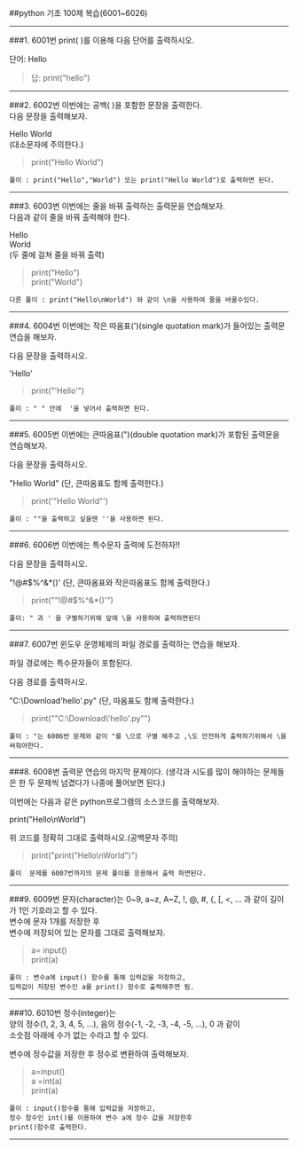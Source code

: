 ##python 기초 100제 복습(6001~6026)

---
###1. 6001번
print( )를 이용해 다음 단어를 출력하시오.


 단어:  Hello
 > 답: print("hello")
 ---
###2. 6002번
이번에는 공백( )을 포함한 문장을 출력한다.  
다음 문장을 출력해보자.

Hello World  
(대소문자에 주의한다.)
>print("Hello World")
```
풀이 : print("Hello","World") 또는 print("Hello World")로 출력하면 된다.
```
---
###3. 6003번
이번에는 줄을 바꿔 출력하는 출력문을 연습해보자.<br>
다음과 같이 줄을 바꿔 출력해야 한다.

Hello<br>
World<br>
(두 줄에 걸쳐 줄을 바꿔 출력)
>print("Hello")<br>
>print("World")
 ```
다른 풀이 : print("Hello\nWorld") 와 같이 \n을 사용하여 줄을 바꿀수있다.
```
---
###4. 6004번
이번에는 작은 따옴표(')(single quotation mark)가 들어있는
출력문 연습을 해보자.

다음 문장을 출력하시오.

'Hello'
>print("'Hello'")
 ```
풀이 : " " 안에  '을 넣어서 출력하면 된다.
```
---
###5. 6005번
이번에는 큰따옴표(")(double quotation mark)가 포함된 출력문을 연습해보자.

다음 문장을 출력하시오.

"Hello World"
(단, 큰따옴표도 함께 출력한다.)
>print('"Hello World"')
```
풀이 : ""을 출력하고 싶을땐 ''을 사용하면 된다.
```
---
###6. 6006번
이번에는 특수문자 출력에 도전하자!!

다음 문장을 출력하시오.

"!@#$%^&*()'
(단, 큰따옴표와 작은따옴표도 함께 출력한다.)
>print("\"!@#$%^&*()\'")

```
풀이: " 과 ' 을 구별하기위해 앞에 \을 사용하여 출력하면된다
```
 ---
###7. 6007번
윈도우 운영체제의 파일 경로를 출력하는 연습을 해보자.
 
파일 경로에는 특수문자들이 포함된다.

다음 경로를 출력하시오.

"C:\Download\'hello'.py"
(단, 따옴표도 함께 출력한다.)
>print("\"C:\\Download\\'hello'.py\"")
```
풀이 : "는 6006번 문제와 같이 "를 \으로 구별 해주고 ,\도 안전하게 출력하기위해서 \을 써줘야한다.
```
---
###8. 6008번
출력문 연습의 마지막 문제이다.
(생각과 시도를 많이 해야하는 문제들은 한 두 문제씩 넘겼다가 나중에 풀어보면 된다.)

이번에는 다음과 같은 python프로그램의 소스코드를 출력해보자.

print("Hello\nWorld")

위 코드를 정확히 그대로 출력하시오.(공백문자 주의)
>print("print(\"Hello\\nWorld\")")
```
풀이  문제를 6007번까지의 문제 풀이를 응용해서 출력 하면된다.
```
---
###9. 6009번
문자(character)는
0~9, a~z, A~Z, !, @, #, {, [, <, ... 과 같이 
길이가 1인 기호라고 할 수 있다.  
변수에 문자 1개를 저장한 후  
변수에 저장되어 있는 문자를 그대로 출력해보자.
>a= input()  
>print(a)
```
풀이 : 변수a에 input() 함수를 통해 입력값을 저장하고, 
입력값이 저장된 변수인 a를 print() 함수로 출력해주면 됨.
```
----
###10. 6010번
정수(integer)는  
양의 정수(1, 2, 3, 4, 5, ...), 음의 정수(-1, -2, -3, -4, -5, ...), 0 과 같이  
소숫점 아래에 수가 없는 수라고 할 수 있다.  

변수에 정수값을 저장한 후 정수로 변환하여 출력해보자.
>a=input()  
> a =int(a)  
> print(a)   
```
풀이 : input()함수를 통해 입력값을 저장하고, 
정수 함수인 int()를 이용하여 변수 a에 정수 값을 저장한후
print()함수로 출력한다.
```
---